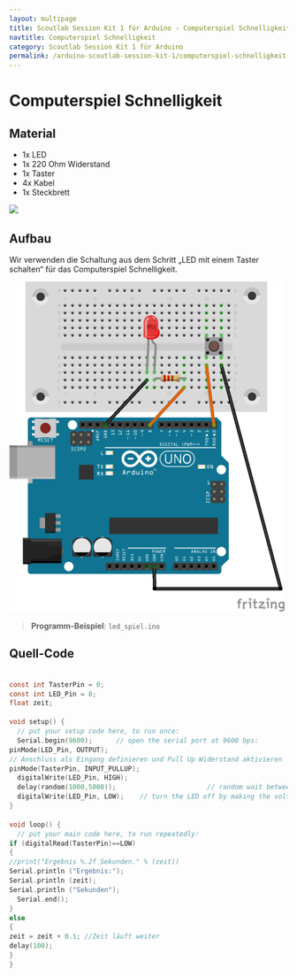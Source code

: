 ```yaml
---
layout: multipage
title: Scoutlab Session Kit 1 für Arduino - Computerspiel Schnelligkeit
navtitle: Computerspiel Schnelligkeit
category: Scoutlab Session Kit 1 für Arduino
permalink: /arduino-scoutlab-session-kit-1/computerspiel-schnelligkeit
---
```

# Computerspiel Schnelligkeit
## Material
* 1x LED
* 1x 220 Ohm Widerstand
* 1x Taster
* 4x Kabel
* 1x Steckbrett

![](images/material_taster_led_arduino.png)
<div style="page-break-after: always;"></div>

## Aufbau
Wir verwenden die Schaltung aus dem Schritt „LED mit einem Taster schalten“ für das Computerspiel Schnelligkeit.

![](images/button_led_arduino_Steckplatine.png)


>**Programm-Beispiel**: `led_spiel.ino`

<div style="page-break-after: always;"></div>

## Quell-Code
```c

const int TasterPin = 0;
const int LED_Pin = 8;
float zeit;

void setup() {
  // put your setup code here, to run once:
  Serial.begin(9600);      // open the serial port at 9600 bps:    
pinMode(LED_Pin, OUTPUT);
// Anschluss als Eingang definieren und Pull Up Widerstand aktivieren
pinMode(TasterPin, INPUT_PULLUP);
  digitalWrite(LED_Pin, HIGH);
  delay(random(1000,5000));                       // random wait between a second and five seconds
  digitalWrite(LED_Pin, LOW);    // turn the LED off by making the voltage LOW
}

void loop() {
  // put your main code here, to run repeatedly:
if (digitalRead(TasterPin)==LOW)
{
//print("Ergebnis %.2f Sekunden." % (zeit))
Serial.println ("Ergebnis:");
Serial.println (zeit);
Serial.println ("Sekunden");
  Serial.end();
}
else
{
zeit = zeit + 0.1; //Zeit läuft weiter
delay(100);
}
}
```
